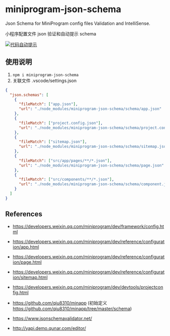 # miniprogram-json-schema

Json Schema for MiniProgram config files Validation and IntelliSense.

小程序配置文件 json 验证和自动提示 schema

[![代码自动提示](https://user-images.githubusercontent.com/6290356/57195589-154ac300-6f87-11e9-8933-83d6784d5c2d.gif)](https://github.com/NewFuture/miniprogram-json-schema/issues/4)

## 使用说明

1. `npm i miniprogram-json-schema`
2. 关联文件 .vscode/settings.json

```json
{
  "json.schemas": [
    {
      "fileMatch": ["app.json"],
      "url": "./node_modules/miniprogram-json-schema/schema/app.json"
    },
    {
      "fileMatch": ["project.config.json"],
      "url": "./node_modules/miniprogram-json-schema/schema/project.config.json"
    },
    {
      "fileMatch": ["sitemap.json"],
      "url": "./node_modules/miniprogram-json-schema/schema/sitemap.json"
    },
    {
      "fileMatch": ["src/app/pages/**/*.json"],
      "url": "./node_modules/miniprogram-json-schema/schema/page.json"
    },
    {
      "fileMatch": ["src/components/**/*.json"],
      "url": "./node_modules/miniprogram-json-schema/schema/component.json"
    }
  ]
}
```

## References

- <https://developers.weixin.qq.com/miniprogram/dev/framework/config.html>
- <https://developers.weixin.qq.com/miniprogram/dev/reference/configuration/app.html>
- <https://developers.weixin.qq.com/miniprogram/dev/reference/configuration/page.html>
- <https://developers.weixin.qq.com/miniprogram/dev/reference/configuration/sitemap.html>
- <https://developers.weixin.qq.com/miniprogram/dev/devtools/projectconfig.html>

- <https://github.com/qiu8310/minapp> (初始定义 <https://github.com/qiu8310/minapp/tree/master/schema>)
- <https://www.jsonschemavalidator.net/>
- <http://yapi.demo.qunar.com/editor/>
